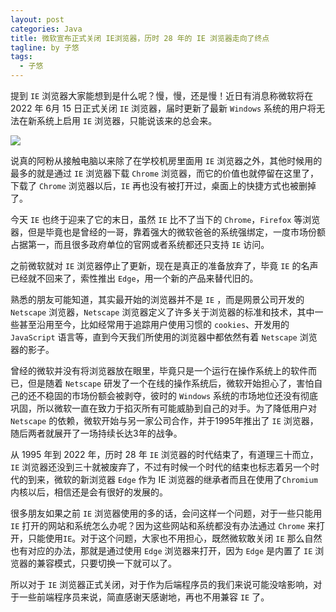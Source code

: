 ```yaml
---
layout: post
categories: Java
title: 微软宣布正式关闭 IE浏览器，历时 28 年的 IE 浏览器走向了终点
tagline: by 子悠
tags: 
  - 子悠
---
```


提到 `IE` 浏览器大家能想到是什么呢？慢，慢，还是慢！近日有消息称微软将在 2022 年 6月 15 日正式关闭 `IE` 浏览器，届时更新了最新 `Windows` 系统的用户将无法在新系统上启用 `IE` 浏览器，只能说该来的总会来。

<!--more-->

![](https://n.sinaimg.cn/translate/262/w480h582/20190213/4Xkh-hswimzz0801644.jpg)



说真的阿粉从接触电脑以来除了在学校机房里面用 `IE` 浏览器之外，其他时候用的最多的就是通过 `IE` 浏览器下载 `Chrome` 浏览器，而它的价值也就停留在这里了，下载了 `Chrome` 浏览器以后，`IE` 再也没有被打开过，桌面上的快捷方式也被删掉了。

今天 `IE` 也终于迎来了它的末日，虽然 `IE` 比不了当下的 `Chrome`，`Firefox` 等浏览器，但是毕竟也是曾经的一哥，靠着强大的微软爸爸的系统强绑定，一度市场份额占据第一，而且很多政府单位的官网或者系统都还只支持 `IE` 访问。

之前微软就对 `IE` 浏览器停止了更新，现在是真正的准备放弃了，毕竟 `IE` 的名声已经就不回来了，索性推出 `Edge`，用一个新的产品来替代旧的。

熟悉的朋友可能知道，其实最开始的浏览器并不是 `IE` ，而是网景公司开发的 `Netscape` 浏览器，`Netscape` 浏览器定义了许多关于浏览器的标准和技术，其中一些甚至沿用至今，比如经常用于追踪用户使用习惯的 `cookies`、开发用的 `JavaScript` 语言等，直到今天我们所使用的浏览器中都依然有着 `Netscape` 浏览器的影子。

曾经的微软并没有将浏览器放在眼里，毕竟只是一个运行在操作系统上的软件而已，但是随着 `Netscape` 研发了一个在线的操作系统后，微软开始担心了，害怕自己的还不稳固的市场份额会被剥夺，彼时的 `Windows` 系统的市场地位还没有彻底巩固，所以微软一直在致力于掐灭所有可能威胁到自己的对手。为了降低用户对 `Netscape` 的依赖，微软开始与另一家公司合作，并于1995年推出了 `IE` 浏览器，随后两者就展开了一场持续长达3年的战争。

从 1995 年到 2022 年，历时 28 年 `IE` 浏览器的时代结束了，有道理三十而立，`IE` 浏览器还没到三十就被废弃了，不过有时候一个时代的结束也标志着另一个时代的到来，微软的新浏览器 `Edge` 作为 IE 浏览器的继承者而且在使用了`Chromium` 内核以后，相信还是会有很好的发展的。

很多朋友如果之前 `IE` 浏览器使用的多的话，会问这样一个问题，对于一些只能用 `IE` 打开的网站和系统怎么办呢？因为这些网站和系统都没有办法通过 `Chrome` 来打开，只能使用`IE`。对于这个问题，大家也不用担心，既然微软敢关闭 `IE` 那么自然也有对应的办法，那就是通过使用 `Edge` 浏览器来打开，因为 `Edge` 是内置了 `IE` 浏览器的兼容模式，只要切换一下就可以了。

所以对于 `IE` 浏览器正式关闭，对于作为后端程序员的我们来说可能没啥影响，对于一些前端程序员来说，简直感谢天感谢地，再也不用兼容 `IE` 了。
